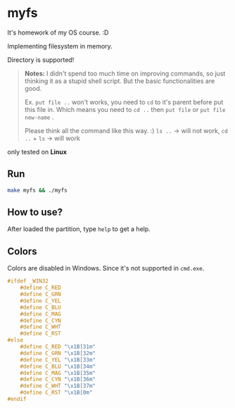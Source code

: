 # myfs

It's homework of my OS course. :D

Implementing filesystem in memory.

Directory is supported!

> **Notes:** I didn't spend too much time on improving commands, so just thinking it as a stupid shell script. But the basic functionalities are good.
>
> Ex. `put file ..` won't works, you need to `cd` to it's parent before put this file in.
> Which means you need to `cd ..` then `put file` or `put file new-name` .
>
> Please think all the command like this way. :)
> `ls ..` -> will not work, `cd ..` + `ls` -> will work

only tested on **Linux**

## Run

```bash
make myfs && ./myfs
```

## How to use?

After loaded the partition, type `help` to get a help.

## Colors

Colors are disabled in Windows. Since it's not supported in `cmd.exe`.

```c
#ifdef _WIN32
    #define C_RED
    #define C_GRN
    #define C_YEL
    #define C_BLU
    #define C_MAG
    #define C_CYN
    #define C_WHT
    #define C_RST
#else
    #define C_RED "\x1B[31m"
    #define C_GRN "\x1B[32m"
    #define C_YEL "\x1B[33m"
    #define C_BLU "\x1B[34m"
    #define C_MAG "\x1B[35m"
    #define C_CYN "\x1B[36m"
    #define C_WHT "\x1B[37m"
    #define C_RST "\x1B[0m"
#endif
```

